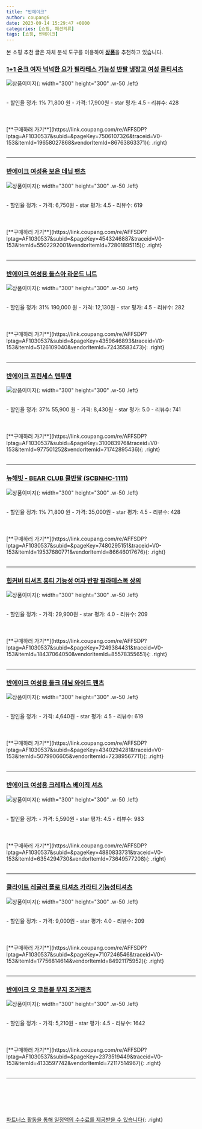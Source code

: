 ```yaml
---
title: "반에이크"
author: coupang6
date: 2023-09-14 15:29:47 +0800
categories: [쇼핑, 패션의류]
tags: [쇼핑, 반에이크]
---
```


본 쇼핑 추천 글은 자체 분석 도구를 이용하여 [**상품**](https://link.coupang.com/a/bao1ui)을 추천하고 있습니다.

### [1+1 온크 여자 넉넉한 요가 필라테스 기능성 반팔 냉장고 여성 쿨티셔츠](https://link.coupang.com/re/AFFSDP?lptag=AF1030537&subid=&pageKey=7506107326&traceid=V0-153&itemId=19658027868&vendorItemId=86763863371)

![상품이미지](https://thumbnail7.coupangcdn.com/thumbnails/remote/230x230ex/image/vendor_inventory/fd50/9e2691014e9e74e7a04be2b8f1e5913ab34a81ab814b1bb9d1f58ee13cd9.jpg){: width="300" height="300" .w-50 .left}


<br>
- 할인율 정가: 1%  71,800   원
- 가격: 17,900원
- star 평가: 4.5
- 리뷰수: 428
<br>
<br>
<br>
<br>
[**구매하러 가기**](https://link.coupang.com/re/AFFSDP?lptag=AF1030537&subid=&pageKey=7506107326&traceid=V0-153&itemId=19658027868&vendorItemId=86763863371){: .right}
<br>
<br>

---

### [반에이크 여성용 보은 데님 팬츠](https://link.coupang.com/re/AFFSDP?lptag=AF1030537&subid=&pageKey=4543246887&traceid=V0-153&itemId=5502292001&vendorItemId=72801895115)

![상품이미지](https://thumbnail9.coupangcdn.com/thumbnails/remote/230x230ex/image/rs_quotation_api/9zwmivln/bd4f81f3434b4f0a9946deb24c9f842d.jpg){: width="300" height="300" .w-50 .left}


<br>
- 할인율 정가: 
- 가격: 6,750원
- star 평가: 4.5
- 리뷰수: 619
<br>
<br>
<br>
<br>
[**구매하러 가기**](https://link.coupang.com/re/AFFSDP?lptag=AF1030537&subid=&pageKey=4543246887&traceid=V0-153&itemId=5502292001&vendorItemId=72801895115){: .right}
<br>
<br>

---

### [반에이크 여성용 돌스아 라운드 니트](https://link.coupang.com/re/AFFSDP?lptag=AF1030537&subid=&pageKey=4359646893&traceid=V0-153&itemId=5126109040&vendorItemId=72435583473)

![상품이미지](https://thumbnail8.coupangcdn.com/thumbnails/remote/230x230ex/image/rs_quotation_api/7z6qzysm/df4cb90f16d84320afa925e1dbc932c1.jpg){: width="300" height="300" .w-50 .left}


<br>
- 할인율 정가: 31%  190,000   원
- 가격: 12,130원
- star 평가: 4.5
- 리뷰수: 282
<br>
<br>
<br>
<br>
[**구매하러 가기**](https://link.coupang.com/re/AFFSDP?lptag=AF1030537&subid=&pageKey=4359646893&traceid=V0-153&itemId=5126109040&vendorItemId=72435583473){: .right}
<br>
<br>

---

### [반에이크 프린세스 맨투맨](https://link.coupang.com/re/AFFSDP?lptag=AF1030537&subid=&pageKey=310083976&traceid=V0-153&itemId=977501252&vendorItemId=71742895436)

![상품이미지](https://thumbnail6.coupangcdn.com/thumbnails/remote/230x230ex/image/retail/images/2019/09/30/12/2/914ecfb8-626c-40d7-866d-9c379a38a1a2.jpg){: width="300" height="300" .w-50 .left}


<br>
- 할인율 정가: 37%  55,900   원
- 가격: 8,430원
- star 평가: 5.0
- 리뷰수: 741
<br>
<br>
<br>
<br>
[**구매하러 가기**](https://link.coupang.com/re/AFFSDP?lptag=AF1030537&subid=&pageKey=310083976&traceid=V0-153&itemId=977501252&vendorItemId=71742895436){: .right}
<br>
<br>

---

### [뉴해빗 - BEAR CLUB 쿨반팔 (SCBNHC-1111)](https://link.coupang.com/re/AFFSDP?lptag=AF1030537&subid=&pageKey=7480295151&traceid=V0-153&itemId=19537680771&vendorItemId=86646017676)

![상품이미지](https://thumbnail9.coupangcdn.com/thumbnails/remote/230x230ex/image/vendor_inventory/f3de/40189f3e043aa7dce03e0f68754b71609044060fd8823c769edf65bb40d2.jpg){: width="300" height="300" .w-50 .left}


<br>
- 할인율 정가: 1%  71,800   원
- 가격: 35,000원
- star 평가: 4.5
- 리뷰수: 428
<br>
<br>
<br>
<br>
[**구매하러 가기**](https://link.coupang.com/re/AFFSDP?lptag=AF1030537&subid=&pageKey=7480295151&traceid=V0-153&itemId=19537680771&vendorItemId=86646017676){: .right}
<br>
<br>

---

### [힙커버 티셔츠 롱티 기능성 여자 반팔 필라테스복 상의](https://link.coupang.com/re/AFFSDP?lptag=AF1030537&subid=&pageKey=7249384431&traceid=V0-153&itemId=18437064050&vendorItemId=85578355651)

![상품이미지](https://thumbnail10.coupangcdn.com/thumbnails/remote/230x230ex/image/vendor_inventory/7dfa/1141ec4d99fcfe78aa19576125ebba0d134bb60a647b4021160ed99808f1.jpg){: width="300" height="300" .w-50 .left}


<br>
- 할인율 정가: 
- 가격: 29,900원
- star 평가: 4.0
- 리뷰수: 209
<br>
<br>
<br>
<br>
[**구매하러 가기**](https://link.coupang.com/re/AFFSDP?lptag=AF1030537&subid=&pageKey=7249384431&traceid=V0-153&itemId=18437064050&vendorItemId=85578355651){: .right}
<br>
<br>

---

### [반에이크 여성용 돌크 데님 와이드 팬츠](https://link.coupang.com/re/AFFSDP?lptag=AF1030537&subid=&pageKey=4340294281&traceid=V0-153&itemId=5079906605&vendorItemId=72389567711)

![상품이미지](https://thumbnail10.coupangcdn.com/thumbnails/remote/230x230ex/image/rs_quotation_api/yc4z1sh6/41d2cd6d4dfc44d49ff635c9b46756d5.jpg){: width="300" height="300" .w-50 .left}


<br>
- 할인율 정가: 
- 가격: 4,640원
- star 평가: 4.5
- 리뷰수: 619
<br>
<br>
<br>
<br>
[**구매하러 가기**](https://link.coupang.com/re/AFFSDP?lptag=AF1030537&subid=&pageKey=4340294281&traceid=V0-153&itemId=5079906605&vendorItemId=72389567711){: .right}
<br>
<br>

---

### [반에이크 여성용 크레파스 베이직 셔츠](https://link.coupang.com/re/AFFSDP?lptag=AF1030537&subid=&pageKey=4880833731&traceid=V0-153&itemId=6354294730&vendorItemId=73649577208)

![상품이미지](https://thumbnail7.coupangcdn.com/thumbnails/remote/230x230ex/image/rs_quotation_api/ayefdspd/e052e3bb3ff64dad9d75c6c75f97a3e6.jpg){: width="300" height="300" .w-50 .left}


<br>
- 할인율 정가: 
- 가격: 5,590원
- star 평가: 4.5
- 리뷰수: 983
<br>
<br>
<br>
<br>
[**구매하러 가기**](https://link.coupang.com/re/AFFSDP?lptag=AF1030537&subid=&pageKey=4880833731&traceid=V0-153&itemId=6354294730&vendorItemId=73649577208){: .right}
<br>
<br>

---

### [쿨라이트 레귤러 폴로 티셔츠 카라티 기능성티셔츠](https://link.coupang.com/re/AFFSDP?lptag=AF1030537&subid=&pageKey=7107246546&traceid=V0-153&itemId=17756814614&vendorItemId=84921175952)

![상품이미지](https://thumbnail6.coupangcdn.com/thumbnails/remote/230x230ex/image/vendor_inventory/f446/d15cbfd1db4d166de8857052958b83cb89d0e921950b29ff8b655cd9cd58.jpg){: width="300" height="300" .w-50 .left}


<br>
- 할인율 정가: 
- 가격: 9,000원
- star 평가: 4.0
- 리뷰수: 209
<br>
<br>
<br>
<br>
[**구매하러 가기**](https://link.coupang.com/re/AFFSDP?lptag=AF1030537&subid=&pageKey=7107246546&traceid=V0-153&itemId=17756814614&vendorItemId=84921175952){: .right}
<br>
<br>

---

### [반에이크 오 코튼볼 무지 조거팬츠](https://link.coupang.com/re/AFFSDP?lptag=AF1030537&subid=&pageKey=2373519449&traceid=V0-153&itemId=4133597742&vendorItemId=72117514967)

![상품이미지](https://thumbnail10.coupangcdn.com/thumbnails/remote/230x230ex/image/rs_quotation_api/6p4dxyfu/87812d5e3d5b4a67ad289dfd7a97402f.jpg){: width="300" height="300" .w-50 .left}


<br>
- 할인율 정가: 
- 가격: 5,210원
- star 평가: 4.5
- 리뷰수: 1642
<br>
<br>
<br>
<br>
[**구매하러 가기**](https://link.coupang.com/re/AFFSDP?lptag=AF1030537&subid=&pageKey=2373519449&traceid=V0-153&itemId=4133597742&vendorItemId=72117514967){: .right}
<br>
<br>

---
<br><br><br><br><br> [파트너스 활동을 통해 일정액의 수수료를 제공받을 수 있습니다](https://link.coupang.com/a/bao1ui){: .right}